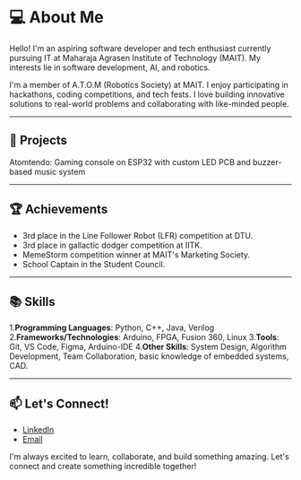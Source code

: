 # 💻 About Me  

Hello! I'm an aspiring software developer and tech enthusiast currently pursuing IT at Maharaja Agrasen Institute of Technology (MAIT). My interests lie in software development, AI, and robotics.  

I'm a member of A.T.O.M (Robotics Society) at MAIT. I enjoy participating in hackathons, coding competitions, and tech fests. I love building innovative solutions to real-world problems and collaborating with like-minded people.  

---  

## 🚀 Projects  

Atomtendo: Gaming console on ESP32 with custom LED PCB and buzzer-based music system

---  

## 🏆 Achievements  
- 3rd place in the Line Follower Robot (LFR) competition at DTU.
- 3rd place in gallactic dodger competition at IITK.
- MemeStorm competition winner at MAIT's Marketing Society.  
- School Captain in the Student Council.  

---  

## 📚 Skills  
1.**Programming Languages**: Python, C++, Java, Verilog
2.**Frameworks/Technologies**: Arduino, FPGA, Fusion 360, Linux
3.**Tools**: Git, VS Code, Figma, Arduino-IDE
4.**Other Skills**: System Design, Algorithm Development, Team Collaboration, basic knowledge of embedded systems, CAD.


---  

## 📫 Let's Connect!  
- [LinkedIn](https://www.linkedin.com/in/shivam-gupta-ab609a218/)  
- [Email](shivgupta751157@gmail.com)

I'm always excited to learn, collaborate, and build something amazing. Let's connect and create something incredible together!  

